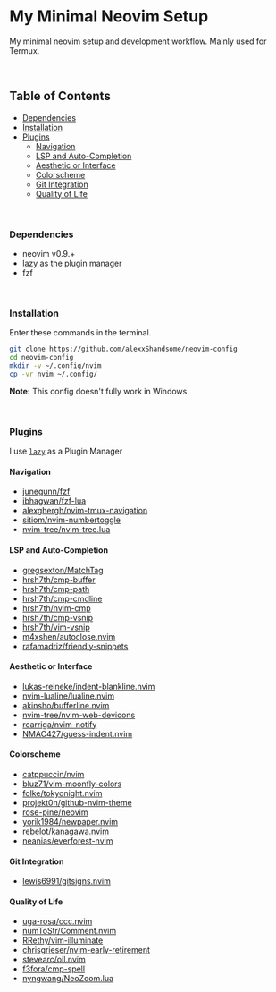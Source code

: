 # My Minimal  Neovim Setup

My minimal neovim setup and development workflow. Mainly used for Termux.

<br>

## Table of Contents

* [Dependencies](#dependencies)
* [Installation](#installation)
* [Plugins](#plugins)
   + [Navigation](#navigation)
   + [LSP and Auto-Completion](#lsp-and-auto-completion)
   + [Aesthetic or Interface](#aesthetic-or-interface)
   + [Colorscheme](#colorscheme)
   + [Git Integration](#git-integration)
   + [Quality of Life](#quality-of-life)

<br>


### Dependencies

* neovim v0.9.+
* [lazy](https://github.com/folke/lazy.nvim) as the plugin manager
* fzf

<br>


### Installation

Enter these commands in the terminal.
```bash
git clone https://github.com/alexxShandsome/neovim-config
cd neovim-config
mkdir -v ~/.config/nvim
cp -vr nvim ~/.config/
```

**Note:** This config doesn't fully work in Windows

<br>


### Plugins

I use [```lazy```](https://github.com/folke/lazy.nvim) as a Plugin Manager

#### Navigation

* [junegunn/fzf                   ](https://github.com/junegunn/fzf)
* [ibhagwan/fzf-lua               ](https://github.com/ibhagwan/fzf-lua)
* [alexghergh/nvim-tmux-navigation](https://github.com/alexghergh/nvim-tmux-navigation)
* [sitiom/nvim-numbertoggle       ](https://github.com/sitiom/nvim-numbertoggle)
* [nvim-tree/nvim-tree.lua        ](https://github.com/nvim-tree/nvim-tree.lua)

#### LSP and Auto-Completion

* [gregsexton/MatchTag               ](https://github.com/gregsexton/MatchTag)
* [hrsh7th/cmp-buffer                ](https://github.com/hrsh7th/cmp-buffer)
* [hrsh7th/cmp-path                  ](https://github.com/hrsh7th/cmp-path)
* [hrsh7th/cmp-cmdline               ](https://github.com/hrsh7th/cmp-cmdline)
* [hrsh7th/nvim-cmp                  ](https://github.com/hrsh7th/nvim-cmp)
* [hrsh7th/cmp-vsnip                 ](https://github.com/hrsh7th/cmp-vsnip)
* [hrsh7th/vim-vsnip                 ](https://github.com/hrsh7th/vim-vsnip)
* [m4xshen/autoclose.nvim            ](https://github.com/m4xshen/autoclose.nvim)
* [rafamadriz/friendly-snippets      ](https://github.com/rafamadriz/friendly-snippets)

#### Aesthetic or Interface

* [lukas-reineke/indent-blankline.nvim    ](https://github.com/lukas-reineke/indent-blankline.nvim)
* [nvim-lualine/lualine.nvim              ](https://github.com/nvim-lualine/lualine.nvim)
* [akinsho/bufferline.nvim                ](https://github.com/akinsho/bufferline.nvim)
* [nvim-tree/nvim-web-devicons            ](https://github.com/nvim-tree/nvim-web-devicons)
* [rcarriga/nvim-notify                   ](https://github.com/rcarriga/nvim-notify)
* [NMAC427/guess-indent.nvim              ](https://github.com/NMAC427/guess-indent.nvim)

#### Colorscheme

* [catppuccin/nvim            ](https://github.com/catppuccin/nvim)
* [bluz71/vim-moonfly-colors  ](https://github.com/bluz71/vim-moonfly-colors)
* [folke/tokyonight.nvim      ](https://github.com/folke/tokyonight.nvim)
* [projekt0n/github-nvim-theme](https://github.com/projekt0n/github-nvim-theme)
* [rose-pine/neovim           ](https://github.com/rose-pine/neovim)
* [yorik1984/newpaper.nvim    ](https://github.com/yorik1984/newpaper.nvim)
* [rebelot/kanagawa.nvim      ](https://github.com/rebelot/kanagawa.nvim)
* [neanias/everforest-nvim    ](https://github.com/neanias/everforest-nvim)

#### Git Integration

* [lewis6991/gitsigns.nvim  ](https://github.com/lewis6991/gitsigns.nvim)

#### Quality of Life

* [uga-rosa/ccc.nvim                   ](https://github.com/uga-rosa/ccc.nvim)
* [numToStr/Comment.nvim               ](https://github.com/numToStr/Comment.nvim)
* [RRethy/vim-illuminate               ](https://github.com/RRethy/vim-illuminate)
* [chrisgrieser/nvim-early-retirement  ](https://github.com/chrisgrieser/nvim-early-retirement)
* [stevearc/oil.nvim                   ](https://github.com/stevearc/oil.nvim)
* [f3fora/cmp-spell                    ](https://github.com/f3fora/cmp-spell)
* [nyngwang/NeoZoom.lua                ](https://github.com/nyngwang/NeoZoom.lua/)

